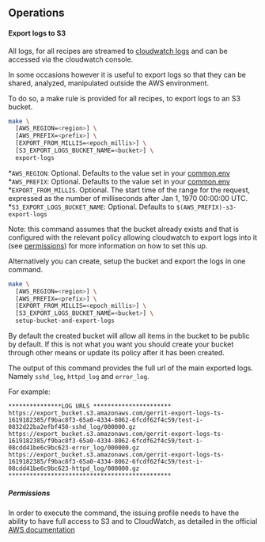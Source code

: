 ## Operations

#### Export logs to S3

All logs, for all recipes are streamed to [cloudwatch logs](https://docs.aws.amazon.com/AmazonCloudWatch/latest/logs/WhatIsCloudWatchLogs.html)
and can be accessed via the cloudwatch console.

In some occasions however it is useful to export logs so that they
can be shared, analyzed, manipulated outside the AWS environment.

To do so, a make rule is provided for all recipes, to export logs
to an S3 bucket.

```bash
make \
  [AWS_REGION=<region>] \
  [AWS_PREFIX=<prefix>] \
  [EXPORT_FROM_MILLIS=<epoch_millis>] \
  [S3_EXPORT_LOGS_BUCKET_NAME=<bucket>] \
  export-logs
```

*`AWS_REGION`: Optional. Defaults to the value set in your [common.env](../common.env)
*`AWS_PREFIX`: Optional. Defaults to the value set in your [common.env](../common.env)
*`EXPORT_FROM_MILLIS`. Optional. The start time of the range for the request,
  expressed as the number of milliseconds after Jan 1, 1970 00:00:00 UTC.
*`S3_EXPORT_LOGS_BUCKET_NAME`: Optional. Defaults to `$(AWS_PREFIX)-s3-export-logs`

Note: this command assumes that the bucket already exists and that is configured
with the relevant policy allowing cloudwatch to export logs into it (see
[permissions](#permissions)) for more information on how to set this up.

Alternatively you can create, setup the bucket and export the logs in one command.

```bash
make \
  [AWS_REGION=<region>] \
  [AWS_PREFIX=<prefix>] \
  [EXPORT_FROM_MILLIS=<epoch_millis>] \
  [S3_EXPORT_LOGS_BUCKET_NAME=<bucket>] \
  setup-bucket-and-export-logs
```

By default the created bucket will allow all items in the bucket to be public
by default. If this is not what you want you should create your bucket through
other means or update its policy after it has been created.

The output of this command provides the full url of the main exported logs.
Namely `sshd_log`, `httpd_log` and `error_log`.

For example:

```
***************LOG URLS **********************
https://export_bucket.s3.amazonaws.com/gerrit-export-logs-ts-1619182385/f9bac8f3-65a0-4334-8062-6fcdf62f4c59/test-i-0832d22ba2efbf450-sshd_log/000000.gz
https://export_bucket.s3.amazonaws.com/gerrit-export-logs-ts-1619182385/f9bac8f3-65a0-4334-8062-6fcdf62f4c59/test-i-08cdd41be6c9bc623-error_log/000000.gz
https://export_bucket.s3.amazonaws.com/gerrit-export-logs-ts-1619182385/f9bac8f3-65a0-4334-8062-6fcdf62f4c59/test-i-08cdd41be6c9bc623-httpd_log/000000.gz
**********************************************
```

##### Permissions
In order to execute the command, the issuing profile needs to have
the ability to have full access to S3 and to CloudWatch, as detailed
in the official [AWS documentation](https://docs.aws.amazon.com/AmazonCloudWatch/latest/logs/S3ExportTasks.html)


